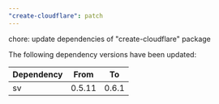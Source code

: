 ```yaml
---
"create-cloudflare": patch
---
```


chore: update dependencies of "create-cloudflare" package

The following dependency versions have been updated:

| Dependency | From   | To    |
| ---------- | ------ | ----- |
| sv         | 0.5.11 | 0.6.1 |
